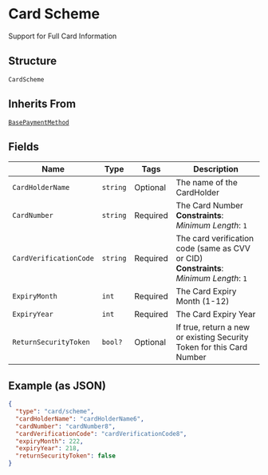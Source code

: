 
# Card Scheme

Support for Full Card Information

## Structure

`CardScheme`

## Inherits From

[`BasePaymentMethod`](../../doc/models/base-payment-method.md)

## Fields

| Name | Type | Tags | Description |
|  --- | --- | --- | --- |
| `CardHolderName` | `string` | Optional | The name of the CardHolder |
| `CardNumber` | `string` | Required | The Card Number<br>**Constraints**: *Minimum Length*: `1` |
| `CardVerificationCode` | `string` | Required | The card verification code (same as CVV or CID)<br>**Constraints**: *Minimum Length*: `1` |
| `ExpiryMonth` | `int` | Required | The Card Expiry Month (1-12) |
| `ExpiryYear` | `int` | Required | The Card Expiry Year |
| `ReturnSecurityToken` | `bool?` | Optional | If true, return a new or existing Security Token for this Card Number |

## Example (as JSON)

```json
{
  "type": "card/scheme",
  "cardHolderName": "cardHolderName6",
  "cardNumber": "cardNumber8",
  "cardVerificationCode": "cardVerificationCode8",
  "expiryMonth": 222,
  "expiryYear": 218,
  "returnSecurityToken": false
}
```

